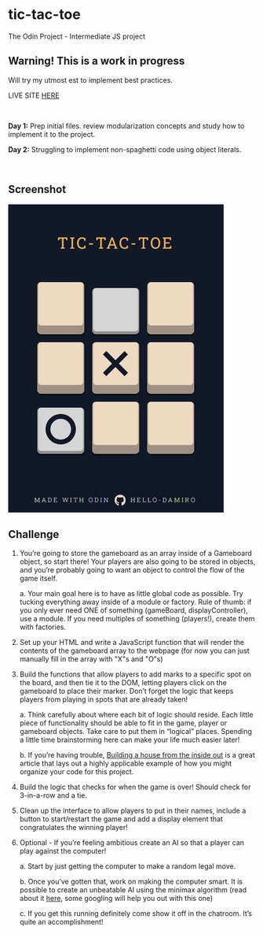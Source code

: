 # tic-tac-toe

The Odin Project - Intermediate JS project

## Warning! This is a work in progress

Will try my utmost est to implement best practices.

LIVE SITE [HERE](https://hello-damiro.github.io/tic-tac-toe)

</br>

**Day 1:** Prep initial files. review modularization concepts and study how to implement it to the project.

**Day 2:** Struggling to implement non-spaghetti code using object literals.

</br>

## Screenshot

![Screenshot](https://github.com/hello-damiro/tic-tac-toe/blob/main/assets/screenshot.png?raw=true)

## Challenge

1. You’re going to store the gameboard as an array inside of a Gameboard object, so start there! Your players are also going to be stored in objects, and you’re probably going to want an object to control the flow of the game itself.

    a. Your main goal here is to have as little global code as possible. Try tucking everything away inside of a module or factory. Rule of thumb: if you only ever need ONE of something (gameBoard, displayController), use a module. If you need multiples of something (players!), create them with factories.

2. Set up your HTML and write a JavaScript function that will render the contents of the gameboard array to the webpage (for now you can just manually fill in the array with "X"s and "O"s)

3. Build the functions that allow players to add marks to a specific spot on the board, and then tie it to the DOM, letting players click on the gameboard to place their marker. Don’t forget the logic that keeps players from playing in spots that are already taken!

    a. Think carefully about where each bit of logic should reside. Each little piece of functionality should be able to fit in the game, player or gameboard objects. Take care to put them in “logical” places. Spending a little time brainstorming here can make your life much easier later!

    b. If you’re having trouble, [Building a house from the inside out](https://www.ayweb.dev/blog/building-a-house-from-the-inside-out) is a great article that lays out a highly applicable example of how you might organize your code for this project.

4. Build the logic that checks for when the game is over! Should check for 3-in-a-row and a tie.

5. Clean up the interface to allow players to put in their names, include a button to start/restart the game and add a display element that congratulates the winning player!

6. Optional - If you’re feeling ambitious create an AI so that a player can play against the computer!

    a. Start by just getting the computer to make a random legal move.

    b. Once you’ve gotten that, work on making the computer smart. It is possible to create an unbeatable AI using the minimax algorithm (read about it [here](https://en.wikipedia.org/wiki/Minimax), some googling will help you out with this one)

    c. If you get this running definitely come show it off in the chatroom. It’s quite an accomplishment!
